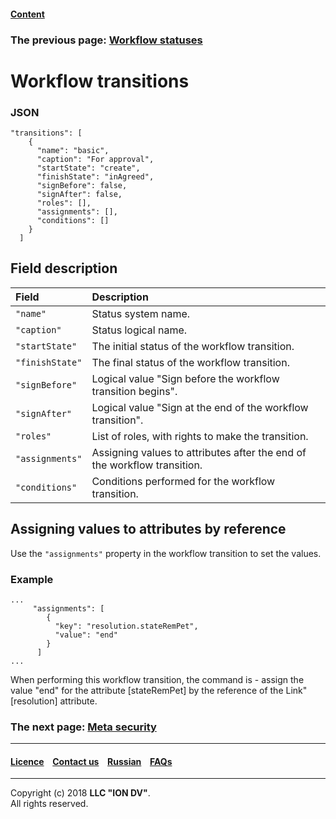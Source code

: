 #### [Content](/docs/en/index.md)

### The previous page: [Workflow statuses](/docs/en/2_system_description/metadata_structure/meta_workflows/status_wf.md)

# Workflow transitions

### JSON
```
"transitions": [
    {
      "name": "basic",
      "caption": "For approval",
      "startState": "create",
      "finishState": "inAgreed",
      "signBefore": false,
      "signAfter": false,
      "roles": [],
      "assignments": [],
      "conditions": []
    }
  ]
```
## Field description 

| Field | Description  |
|:-----|:-----------|
|`"name"`|  Status system name.|
|`"caption"`| Status logical name.|
|`"startState"`| The initial status of the workflow transition. |
|`"finishState"`|  The final status of the workflow transition. |
|`"signBefore"`| Logical value "Sign before the workflow transition begins". |
|`"signAfter"`|  Logical value "Sign at the end of the workflow transition". |
|`"roles"` |  List of roles, with rights to make the transition. |
| `"assignments"`| Assigning values to attributes after the end of the workflow transition. |
| `"conditions"` | Conditions performed for the workflow transition. |

## Assigning values to attributes by reference

Use the `"assignments"` property in the workflow transition to set the values. 

### Example

```
...
     "assignments": [
        {
          "key": "resolution.stateRemPet",
          "value": "end"
        }
      ]
...
```

When performing this workflow transition, the command is - assign the value "end" for the attribute [stateRemPet] by the reference
of the Link" [resolution] attribute.

### The next page: [Meta security](/docs/en/2_system_description/metadata_structure/meta_security/meta_security.md)

--------------------------------------------------------------------------  


 #### [Licence](/LICENCE.md) &ensp;  [Contact us](https://iondv.com) &ensp;  [Russian](/docs/ru/2_system_description/metadata_structure/meta_workflows/transitions_wf.md)   &ensp; [FAQs](/faqs.md) 
 
 --------------------------------------------------------------------------  

Copyright (c) 2018 **LLC "ION DV"**.  
All rights reserved. 